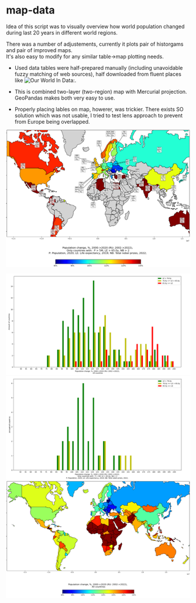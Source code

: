 # map-data
Idea of this script was to visually overview how world population changed during last 20 years in different world regions.  

There was a number of adjustements, currently it plots pair of historgams and pair of improved maps.  
It's also easy to modify for any similar table->map plotting needs.  

- Used data tables were half-prepared manually (including unavoidable fuzzy matching of web sources), half downloaded from fluent places like ![Our World In Data:](https://ourworldindata.org/).  

- This is combined two-layer (two-region) map with Mercurial projection. GeoPandas makes both very easy to use.

- Properly placing lables on map, howerer, was trickier. There exists SO solution which was not usable, I tried to test lens approach to prevent from Europe being overlapped.


![MapLead:](https://raw.githubusercontent.com/halt9k/map-data/master/Test/Output_examples/en/map_world_leaders.png)

![HistAll:](https://raw.githubusercontent.com/halt9k/map-data/master/Test/Output_examples/en/hist_world.png)
![HistLead:](https://raw.githubusercontent.com/halt9k/map-data/master/Test/Output_examples/en/hist_leaders.png)
![MapAll:](https://raw.githubusercontent.com/halt9k/map-data/master/Test/Output_examples/en/map_world.png)


